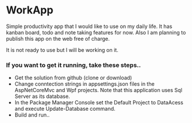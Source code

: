 # WorkApp
Simple productivity app that I would like to use on my daily life. It has kanban board, todo and note taking features for now. Also I am planning to publish this app on the web free of charge.


It is not ready to use but I will be working on it.

### If you want to get it running, take these steps..
* Get the solution from github (clone or download)
* Change conntection strings in appsettings.json files in the AspNetCoreMvc and Wpf projects. Note that this application uses Sql Server as its database.
* In the Package Manager Console set the Default Project to DataAcess and execute Update-Database command.
* Build and run..
